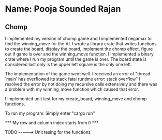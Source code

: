 # Name: Pooja Sounded Rajan
## Chomp

I implemented my version of chomp game and I implemented negamax to find the winning_move for the AI.
I wrote a library crate that writes functions to create the board, display the board, implement the chomp
effect, figure out if game is over and the winning_move function. I implemented a binary crate where I run my program
until the game is over. The board state is considered lost only is the upper left square is the only one left.

The implementation of the game went well. I received an error of
"thread 'main' has overflowed its stack
fatal runtime error: stack overflow"
I resolved the error by not doing my recursive calls extensively and
there was a problem with my winning_move function which caused that error.

I implemented unit test for my create_board, winning_move and chomp functions.

To run my program:
Simply enter "cargo run"

*** My row and column index starts from 0 ***

TODO
-----> Unit tesing for the functions

